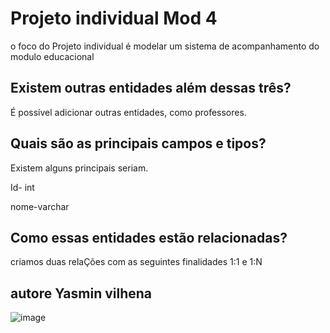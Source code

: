 # Projeto individual Mod 4

o foco do Projeto individual é modelar um sistema de acompanhamento do modulo educacional

## Existem outras entidades além dessas três?

É possível adicionar outras entidades, como professores. 

## Quais são as principais campos e tipos?

Existem alguns principais seriam.

Id- int

nome-varchar

## Como essas entidades estão relacionadas?

criamos duas relaÇões com as seguintes finalidades 1:1 e 1:N 

## autore Yasmin vilhena
![image](https://user-images.githubusercontent.com/114528129/212334931-826b1eab-facd-4425-81a6-034b3d6c64c6.png)

